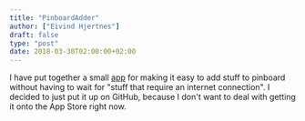 ```yaml
---
title: "PinboardAdder"
author: ["Eivind Hjertnes"]
draft: false
type: "post"
date: 2018-03-30T02:00:00+02:00
---
```


I have put together a small
[app](https://github.com/hjertnes/PinboardAdder) for making it easy to
add stuff to pinboard without having to wait for "stuff that require an
internet connection". I decided to just put it up on GitHub, because I
don't want to deal with getting it onto the App Store right now.

